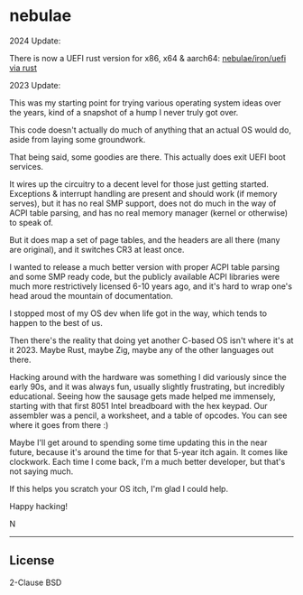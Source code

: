 # nebulae

2024 Update:

There is now a UEFI rust version for x86, x64 & aarch64: [nebulae/iron/uefi via rust](https://github.com/nebulaeonline/nebulae-rs)

2023 Update:

This was my starting point for trying various operating system ideas over the years, kind of a snapshot of a hump
I never truly got over.

This code doesn't actually do much of anything that an actual OS would do, aside from laying some groundwork.

That being said, some goodies are there.  This actually does exit UEFI boot services.  

It wires up the circuitry to a decent level for those just getting started.  Exceptions & interrupt handling are present
and should work (if memory serves), but it has no real SMP support, does not do much in the way of ACPI table parsing,
and has no real memory manager (kernel or otherwise) to speak of.

But it does map a set of page tables, and the headers are all there (many are original), and it switches CR3 at least once.

I wanted to release a much better version with proper ACPI table parsing and some SMP ready code, but the publicly
available ACPI libraries were much more restrictively licensed 6-10 years ago, and it's hard to wrap one's head
aroud the mountain of documentation.

I stopped most of my OS dev when life got in the way, which tends to happen to the best of us.

Then there's the reality that doing yet another C-based OS isn't where it's at it 2023.  Maybe Rust, maybe Zig, maybe any
of the other languages out there.

Hacking around with the hardware was something I did variously since the early 90s, and it was always fun, usually
slightly frustrating, but incredibly educational.  Seeing how the sausage gets made helped me immensely, starting with
that first 8051 Intel breadboard with the hex keypad.  Our assembler was a pencil, a worksheet, and a table of opcodes. You can see where it goes from there :)

Maybe I'll get around to spending some time updating this in the near future, because it's around the time for that 
5-year itch again.  It comes like clockwork.  Each time I come back, I'm a much better developer, but that's not saying much.

If this helps you scratch your OS itch, I'm glad I could help.
 
Happy hacking!

N

----
License
----

2-Clause BSD
